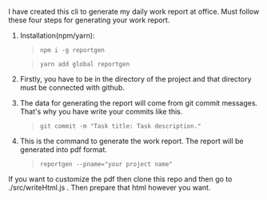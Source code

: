 I have created this cli to generate my daily work report at office. Must follow these four steps for generating your work report.
1. Installation(npm/yarn):
    >```npm i -g reportgen```

    >```yarn add global reportgen```

2. Firstly, you have to be in the directory of the project and that directory must be connected with github.

3. The data for generating the report will come from git commit messages. That's why you have write your commits like this.
    > ```git commit -m "Task title: Task description."```

4. This is the command to generate the work report. The report will be generated into pdf format.
    > ```reportgen --pname="your project name" ```



If you want to customize the pdf then clone this repo and then go to ./src/writeHtml.js . Then prepare that html however you want.